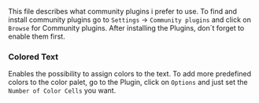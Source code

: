 This file describes what community plugins i prefer to use. To find and install community plugins go to `Settings` -> `Community plugins` and click on `Browse` for Community plugins. After installing the Plugins, don´t forget to enable them first.

### Colored Text
Enables the possibility to assign colors to the text. To add more predefined colors to the color palet, go to the Plugin, click on `Options` and just set the `Number of Color Cells` you want.
